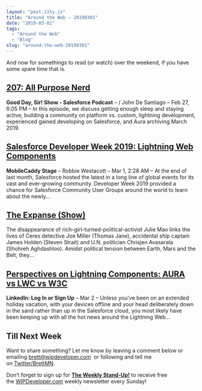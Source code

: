 ```yaml
---
layout: "post.11ty.js"
title: "Around the Web – 20190301"
date: "2019-03-01"
tags: 
  - "Around the Web"
  - "Blog"
slug: "around-the-web-20190301"
---
```


And now for somethings to read (or watch) over the weekend, if you have some spare time that is.

## [207: All Purpose Nerd](https://www.gooddaysirpodcast.com/podcast/2019/2/27/207-all-purpose-nerd)

**Good Day, Sir! Show - Salesforce Podcast** – / John De Santiago – Feb 27, 6:05 PM – In this episode, we discuss getting enough sleep and staying active, building a community on platform vs. custom, lightning development, experienced gained developing on Salesforce, and Aura archiving March 2019.

## [Salesforce Developer Week 2019: Lightning Web Components](http://www.mobilecaddy.net/mobilecaddy-recaps-salesforce-developer-week-2019-lightning-web-components/)

**MobileCaddy Stage** – Robbie Westacott – Mar 1, 2:28 AM – At the end of last month, Salesforce hosted the latest in a long line of global events for its vast and ever-growing community. Developer Week 2019 provided a chance for Salesforce Community User Groups around the world to learn about the newly…

## [The Expanse (Show)](https://www.amazon.com/gp/product/B018BZ3WVE/ref=as_li_qf_asin_il_tl?ie=UTF8&tag=wipdevelope05-20&creative=9325&linkCode=as2&creativeASIN=B018BZ3WVE&linkId=db3dab824c4aa056470a759056c03b20)

The disappearance of rich-girl-turned-political-activist Julie Mao links the lives of Ceres detective Joe Miller (Thomas Jane), accidental ship captain James Holden (Steven Strait) and U.N. politician Chrisjen Avasarala (Shohreh Aghdashloo). Amidst political tension between Earth, Mars and the Belt, they...

## [Perspectives on Lightning Components: AURA vs LWC vs W3C](https://www.linkedin.com/pulse/perspectives-lightning-components-aura-vs-lwc-w3c-don-robins/)

**LinkedIn: Log In or Sign Up** – Mar 2 – Unless you've been on an extended holiday vacation, with your devices offline and your head deliberately down in the sand rather than up in the Salesforce cloud, you most likely have been keeping up with all the hot news around the Lightning Web…

## Till Next Week

Want to share something? Let me know by leaving a comment below or emailing [brett@wipdeveloper.com](mailto:brett@wipdeveloper.com)  or following and tell me on [Twitter/BrettMN](https://twitter.com/BrettMN).

Don’t forget to sign up for **[The Weekly Stand-Up!](https://wipdeveloper.wpcomstaging.com/newsletter/)** to receive free the [WIPDeveloper.com](https://wipdeveloper.wpcomstaging.com/) weekly newsletter every Sunday!

